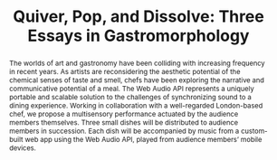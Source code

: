 ---
title: "Quiver, Pop, and Dissolve: Three Essays in Gastromorphology"
abstract: "The worlds of art and gastronomy have been colliding with increasing frequency in recent years. As artists are reconsidering the aesthetic potential of the chemical senses of taste and smell, chefs have been exploring the narrative and communicative potential of a meal. The Web Audio API represents a uniquely portable and scalable solution to the challenges of synchronizing sound to a dining experience. 

Working in collaboration with a well-regarded London-based chef, we propose a multisensory performance actuated by the audience members themselves. Three small dishes will be distributed to audience members in succession. Each dish will be accompanied by music from a custom-built web app using the Web Audio API, played from audience members’ mobile devices."
tags: year2017
---